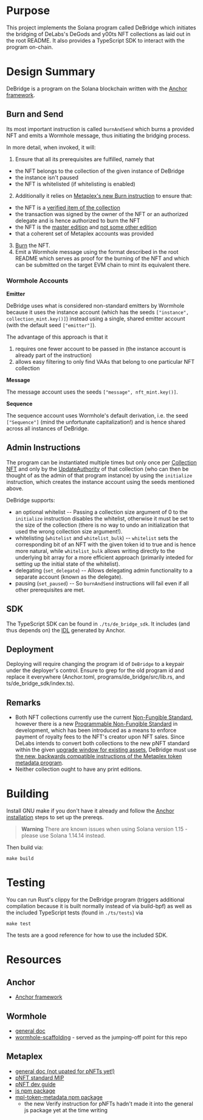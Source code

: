 # Purpose

This project implements the Solana program called DeBridge which initiates the bridging of DeLabs's DeGods and y00ts NFT collections as laid out in the root README. It also provides a TypeScript SDK to interact with the program on-chain.

# Design Summary

DeBridge is a program on the Solana blockchain written with the [Anchor framework](https://www.anchor-lang.com/).

## Burn and Send

Its most important instruction is called `burnAndSend` which burns a provided NFT and emits a Wormhole message, thus initiating the bridging process.

In more detail, when invoked, it will:
1. Ensure that all its prerequisites are fulfilled, namely that
  * the NFT belongs to the collection of the given instance of DeBridge
  * the instance isn't paused
  * the NFT is whitelisted (if whitelisting is enabled)
2. Additionally it relies on [Metaplex's new Burn instruction](https://github.com/metaplex-foundation/metaplex-program-library/blob/master/token-metadata/program/src/instruction/mod.rs#L504-L545) to ensure that:
  * the NFT is a [verified item of the collection](https://docs.metaplex.com/programs/token-metadata/instructions#verify-a-collection-item)
  * the transaction was signed by the owner of the NFT or an authorized delegate and is hence authorized to burn the NFT
  * the NFT is the [master edition](https://docs.metaplex.com/programs/token-metadata/accounts#master-edition) and [not some other edition](https://docs.metaplex.com/programs/token-metadata/accounts#edition)
  * that a coherent set of Metaplex accounts was provided
3. [Burn](https://github.com/metaplex-foundation/metaplex-program-library/blob/master/token-metadata/program/src/instruction/mod.rs#L504-L545) the NFT.
4. Emit a Wormhole message using the format described in the root README which serves as proof for the burning of the NFT and which can be submitted on the target EVM chain to mint its equivalent there.

### Wormhole Accounts

**Emitter**

DeBridge uses what is considered non-standard emitters by Wormhole because it uses the instance account (which has the seeds `["instance", collection_mint.key()]`) instead using a single, shared emitter account (with the default seed `["emitter"]`).

The advantage of this approach is that it
1. requires one fewer account to be passed in (the instance account is already part of the instruction)
2. allows easy filtering to only find VAAs that belong to one particular NFT collection

**Message**

The message account uses the seeds `["message", nft_mint.key()]`.

**Sequence**

The sequence account uses Wormhole's default derivation, i.e. the seed `["Sequence"]` (mind the unfortunate capitalization!) and is hence shared across all instances of DeBridge.

## Admin Instructions

The program can be instantiated multiple times but only once per [Collection NFT](https://docs.metaplex.com/programs/token-metadata/certified-collections#collection-nfts) and only by the [UpdateAuthority](https://docs.metaplex.com/programs/token-metadata/accounts#metadata) of that collection (who can then be thought of as the admin of that program instance) by using the `initialize` instruction, which creates the instance account using the seeds mentioned above.

DeBridge supports:
* an optional whitelist -- Passing a collection size argument of 0 to the `initialize` instruction disables the whitelist, otherwise it must be set to the size of the collection (there is no way to undo an initialization that used the wrong collection size argument!).
* whitelisting (`whitelist` and `whitelist_bulk`) -- `whitelist` sets the corresponding bit of an NFT with the given token id to true and is hence more natural, while `whitelist_bulk` allows writing directly to the underlying bit array for a more efficient approach (primarily inteded for setting up the initial state of the whitelist).
* delegating (`set_delegate`) -- Allows delegating admin functionality to a separate account (known as the delegate).
* pausing (`set_paused`) -- So `burnAndSend` instructions will fail even if all other prerequisites are met.

## SDK

The TypeScript SDK can be found in `./ts/de_bridge_sdk`. It includes (and thus depends on) the [IDL](https://www.anchor-lang.com/docs/cli) generated by Anchor.

## Deployment

Deploying will require changing the program id of `DeBridge` to a keypair under the deployer's control. Ensure to grep for the old program id and replace it everywhere (Anchor.toml, programs/de_bridge/src/lib.rs, and ts/de_bridge_sdk/index.ts).

## Remarks

* Both NFT collections currently use the current [Non-Fungible Standard](https://docs.metaplex.com/programs/token-metadata/token-standard#the-non-fungible-standard), however there is a new [Programmable Non-Fungible Standard](https://docs.metaplex.com/programs/token-metadata/token-standard#the-programmable-non-fungible-standard) in development, which has been introduced as a means to enforce payment of royalty fees to the NFT's creator upon NFT sales. Since DeLabs intends to convert both collections to the new pNFT standard within the given [upgrade window for existing assets](https://github.com/metaplex-foundation/mip/blob/main/mip-1.md#upgrade-window), DeBridge must use [the new, backwards compatible instructions of the Metaplex token metadata program](https://github.com/metaplex-foundation/metaplex-program-library/blob/ecb0dcd82274b8e70dacd171e1a553b6f6dab5c6/token-metadata/program/src/instruction/mod.rs#L502).
* Neither collection ought to have any print editions.

# Building

Install GNU make if you don't have it already and follow the [Anchor installation](https://www.anchor-lang.com/docs/installation) steps to set up the prereqs.

> **Warning**
> There are known issues when using Solana version 1.15 - please use Solana 1.14.14 instead.

Then build via:
```
make build
```

# Testing

You can run Rust's clippy for the DeBridge program (triggers additional compilation because it is built normally instead of via build-bpf) as well as the included TypeScript tests (found in `./ts/tests`) via
```
make test
```

The tests are a good reference for how to use the included SDK.

# Resources

## Anchor
* [Anchor framework](https://www.anchor-lang.com/docs/high-level-overview)

## Wormhole
* [general doc](https://book.wormhole.com/)
* [wormhole-scaffolding](https://github.com/wormhole-foundation/wormhole-scaffolding) - served as the jumping-off point for this repo

## Metaplex
* [general doc (not upated for pNFTs yet!)](https://docs.metaplex.com/)
* [pNFT standard MIP](https://github.com/metaplex-foundation/mip/blob/main/mip-1.md)
* [pNFT dev guide](https://github.com/metaplex-foundation/metaplex-program-library/blob/master/token-metadata/program/ProgrammableNFTGuide.md)
* [js npm package](https://www.npmjs.com/package/@metaplex-foundation/js)
* [mpl-token-metadata npm package](https://www.npmjs.com/package/@metaplex-foundation/mpl-token-metadata)
  * the new Verify instruction for pNFTs hadn't made it into the general js package yet at the time writing
